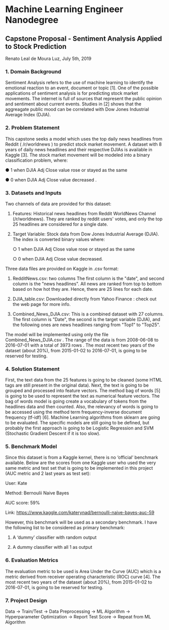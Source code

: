 # Machine Learning Engineer Nanodegree
## Capstone Proposal - Sentiment Analysis Applied to Stock Prediction
Renato Leal de Moura Luz, July 5th, 2019  


### 1. Domain Background

Sentiment Analysis refers to the use of machine learning to identify the emotional reaction to an event, document or topic [1]. One of the possible applications of sentiment analysis is for predicting stock market movements. The internet is full of sources that represent the public opinion and sentiment about current events. Studies in [2] shows that the aggreagate public mood can be correlated with Dow Jones Industrial Average Index (DJIA).


### 2. Problem Statement

This capstone seeks a model which uses the top daily news headlines from Reddit ( /r/worldnews ) to predict stock market movement. A dataset with 8 years of daily news headlines and their respective DJIAs is available in Kaggle [3]. The stock market movement will be
modeled into a binary classification problem, where:

● 1 when DJIA Adj Close value rose or stayed as the same

● 0 when DJIA Adj Close value decreased .


### 3. Datasets and Inputs

Two channels of data are provided for this dataset:

1. Features: Historical news headlines from Reddit WorldNews Channel (/r/worldnews). They are ranked by reddit users' votes, and only the top 25 headlines are considered for a single date.

2. Target Variable: Stock data from Dow Jones Industrial Average (DJIA). The index is converted binary values where:

      ○ 1 when DJIA Adj Close value rose or stayed as the same

      ○ 0 when DJIA Adj Close value decreased.
  

Three data files are provided on Kaggle in .csv format:

1. RedditNews.csv: two columns The first column is the "date", and second column is the "news headlines". All news are ranked from top to bottom based on how hot they are. Hence, there are 25 lines for each date.

2. DJIA_table.csv: Downloaded directly from Yahoo Finance : check out the web page for more info.

3. Combined_News_DJIA.csv: This is a combined dataset with 27 columns. The first column is "Date", the second is the target variable (DJIA), and the following ones are news headlines ranging from "Top1" to "Top25".

The model will be implemented using only the file Combined_News_DJIA.csv . The range of the data is from 2008-06-08 to 2016-07-01 with a total of 3973 rows . The most recent two years of the dataset (about 20%), from 2015-01-02 to 2016-07-01, is going to be reserved for testing.


### 4. Solution Statement

First, the text data from the 25 features is going to be cleaned (some HTML tags are still present in the original data). Next, the text is going to be grouped and processed into feature vectors. The method bag of words [5] is going to be used to represent the text as numerical feature vectors. The bag of words model is going create a vocabulary of tokens from the headlines data and then counted. Also, the relevancy of words is going to be accessed using the method term frequency-inverse document frequency (tf-idf) [6]. Machine Learning algorithms from sklearn are going to be evaluated. The specific models are still going to be defined, but probably the first approach is going to be Logistic Regression and SVM (Stochastic Gradient Descent if it is too slow).


### 5. Benchmark Model

Since this dataset is from a Kaggle kernel, there is no ‘official’ benchmark available. Below are the scores from one Kaggle user who used the very same metric and test set that is going to be implemented in this project (AUC metric and 2 last years as test set):

User: Kate

Method: Bernoulii Naive Bayes

AUC score: 59%

Link: https://www.kaggle.com/katerynad/bernoulli-naive-bayes-auc-59


However, this benchmark will be used as a secondary benchmark. I have the following list to be considered as primary benchmark:

1. A ‘dummy’ classifier with random output

2. A dummy classifier with all 1 as output

### 6. Evaluation Metrics

The evaluation metric to be used is Area Under the Curve (AUC) which is a metric derived from receiver operating characteristic (ROC) curve [4]. The most recent two years of the dataset (about 20%), from 2015-01-02 to 2016-07-01, is going to be reserved for testing.

### 7. Project Design

Data -> Train/Test -> Data Preprocessing -> ML Algorithm -> Hyperparameter Optimization -> Report Test Score -> Repeat from ML Algorithm
